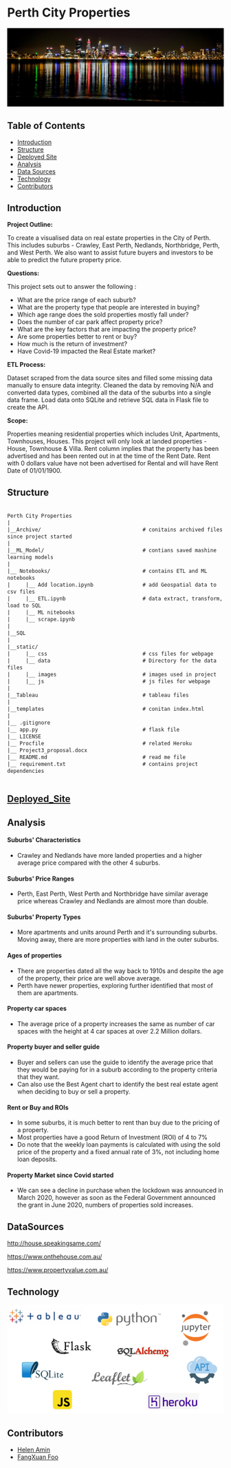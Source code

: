 # Perth City Properties

![perth city](static/images/PerthCity.png)

## Table of Contents

- [Introduction](#Introduction)
- [Structure](#Structure)
- [Deployed Site](#Deployed_Site)
- [Analysis](#Analysis)
- [Data Sources](#DataSources)
- [Technology](#Technology)
- [Contributors](#Contributors)

## Introduction

<b>Project Outline:</b>

To create a visualised data on real estate properties in the City of Perth. This includes suburbs - Crawley, East Perth, Nedlands, Northbridge, Perth, and West Perth. We also want to assist future buyers and investors to be able to predict the future property price.

<b>Questions:</b>

This project sets out to answer the following :

* What are the price range of each suburb?
* What are the property type that people are interested in buying?
* Which age range does the sold properties mostly fall under?
* Does the number of car park affect property price?
* What are the key factors that are impacting the property price?
* Are some properties better to rent or buy?
* How much is the return of investment?
* Have Covid-19 impacted the Real Estate market?


<b>ETL Process:</b>

Dataset scraped from the data source sites and filled some missing data manually to ensure data integrity. 
Cleaned the data by removing N/A and converted data types, combined all the data of the suburbs into a single data frame.
Load data onto SQLite and retrieve SQL data in Flask file to create the API.  

<b>Scope: </b>

Properties meaning residential properties which includes Unit, Apartments, Townhouses, Houses. This project will only look at landed properties - House, Townhouse & Villa.
Rent column implies that the property has been advertised and has been rented out in at the time of the Rent Date. Rent with 0 dollars value have not been advertised for Rental and will have Rent Date of 01/01/1900.



## Structure
```
 
Perth City Properties
|
|__Archive/                                 # conitains archived files since project started
|
|__ML_Model/                                # contians saved mashine learning models
|
|__ Notebooks/                              # contains ETL and ML notebooks
|     |__ Add location.ipynb                # add Geospatial data to csv files
|     |__ ETL.ipynb                         # data extract, transform, load to SQL
|     |__ ML nitebooks
|     |__ scrape.ipynb    
|
|__SQL
|
|__static/                                    
|     |__ css                               # css files for webpage
|     |__ data                              # Directory for the data files
|     |__ images                            # images used in project
|     |__ js                                # js files for webpage
|
|__Tableau                                  # tableau files
|
|__templates                                # conitan index.html
|
|__ .gitignore
|__ app.py                                  # flask file
|__ LICENSE
|__ Procfile                                # related Heroku 
|__ Project3_proposal.docx                  
|__ README.md                               # read me file
|__ requirement.txt                         # contains project dependencies
                   
```
## [Deployed_Site](https://cityofperthproperties.herokuapp.com/)

## Analysis

#### Suburbs' Characteristics
- Crawley and Nedlands have more landed properties and a higher average price compared with the other 4 suburbs.

#### Suburbs' Price Ranges
- Perth, East Perth, West Perth and Northbridge have similar average price whereas Crawley and Nedlands are almost more than double.

#### Suburbs' Property Types
- More apartments and units around Perth and it's surrounding suburbs. Moving away, there are more properties with land in the outer suburbs.

#### Ages of properties
- There are properties dated all the way back to 1910s and despite the age of the property, their price are well above average.
- Perth have newer properties, exploring further identified that most of them are apartments. 

#### Property car spaces
- The average price of a property increases the same as number of car spaces with the height at 4 car spaces at over 2.2 Million dollars.

#### Property buyer and seller guide
- Buyer and sellers can use the guide to identify the average price that they would be paying for in a suburb according to the property criteria that they want.
- Can also use the Best Agent chart to identify the best real estate agent when deciding to buy or sell a property.

#### Rent or Buy and ROIs
- In some suburbs, it is much better to rent than buy due to the pricing of a property.
- Most properties have a good Return of Investment (ROI) of 4 to 7% 
- Do note that the weekly loan payments is calculated with using the sold price of the property and a fixed annual rate of 3%, not including home loan deposits. 

#### Property Market since Covid started
- We can see a decline in purchase when the lockdown was announced in March 2020, however as soon as the Federal Government announced the grant in June 2020, numbers of properties sold increases. 

## DataSources
http://house.speakingsame.com/ 

https://www.onthehouse.com.au/

https://www.propertyvalue.com.au/


## Technology

![PythonLogo](static/images/tools.png)

## Contributors

- [Helen Amin](https://github.com/helenamin)
- [FangXuan Foo](https://foofx88.github.io)


